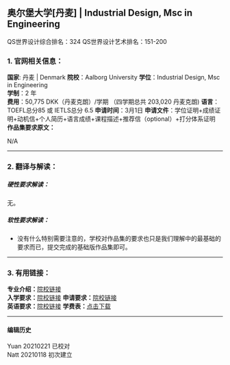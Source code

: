 ## 奥尔堡大学[丹麦] | Industrial Design, Msc in Engineering

QS世界设计综合排名：324
QS世界设计艺术排名：151-200



### 1. 官网相关信息：

**国家**: 丹麦 | Denmark
**院校**：Aalborg University
**学位**：Industrial Design, Msc in Engineering  
**学制**：2 年  
**费用**：50,775 DKK（丹麦克朗）/学期 （四学期总共 203,020 丹麦克朗)
**语言**：TOEFL总分85 或 IETLS总分 6.5
**申请时间**：3月1日
**申请文件**：学位证明+成绩证明+动机信+个人简历+语言成绩+课程描述+推荐信（optional）+打分体系证明  
**作品集要求原文：**   

N/A


---


### 2. 翻译与解读：

##### 硬性要求解读：
无。


##### 软性要求解读：
- 没有什么特别需要注意的，学校对作品集的要求也只是我们理解中的最基础的要求而已，提交完成的基础版作品集即可。


---


### 3. 有用链接：

**专业介绍：**[院校链接](https://www.en.aau.dk/education/master/industrial-design)  
**入学要求：**[院校链接](https://www.en.aau.dk/education/master/industrial-design/application-and-requirements/)
**申请要求：**[院校链接](https://www.en.aau.dk/education/apply/master/how-to-apply/#296124)  
**英语要求：**[院校链接](https://www.en.aau.dk/education/apply/master/admission-requirements/#293809)
**学费表：**[点击下载](https://www.en.aau.dk/digitalAssets/938/938396_tuition-fee-rates-2021.pdf)


---


#### 编辑历史
Yuan 20210221 已校对  
Natt 20210118 初次建立  
